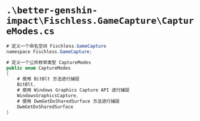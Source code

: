 # `.\better-genshin-impact\Fischless.GameCapture\CaptureModes.cs`

```cs
# 定义一个命名空间 Fischless.GameCapture
﻿namespace Fischless.GameCapture;

# 定义一个公共枚举类型 CaptureModes
public enum CaptureModes
{
    # 使用 BitBlt 方法进行捕捉
    BitBlt,
    # 使用 Windows Graphics Capture API 进行捕捉
    WindowsGraphicsCapture,
    # 使用 DwmGetDxSharedSurface 方法进行捕捉
    DwmGetDxSharedSurface
}
```
